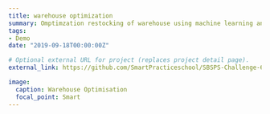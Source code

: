 ```yaml
---
title: warehouse optimization
summary: Omptimzation restocking of warehouse using machine learning and monitoring state using IoT
tags:
- Demo
date: "2019-09-18T00:00:00Z"

# Optional external URL for project (replaces project detail page).
external_link: https://github.com/SmartPracticeschool/SBSPS-Challenge-633-Warehouse-optimisation

image:
  caption: Warehouse Optimisation
  focal_point: Smart
---
```

